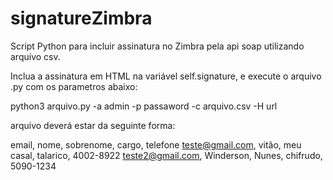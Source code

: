 # signatureZimbra

Script Python para incluir assinatura no Zimbra pela api soap utilizando arquivo csv.

Inclua a assinatura em HTML na variável self.signature, e execute o arquivo .py com os parametros abaixo: 

python3 arquivo.py -a admin -p passaword -c arquivo.csv -H url

arquivo deverá estar da seguinte forma: 

email, nome, sobrenome, cargo, telefone
teste@gmail.com, vitão, meu casal, talarico, 4002-8922
teste2@gmail.com, Winderson, Nunes, chifrudo, 5090-1234
